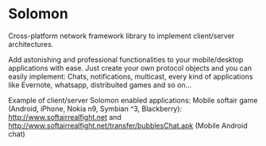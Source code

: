 Solomon
=======

Cross-platform network framework library to implement client/server architectures.

Add astonishing and professional functionalities to your mobile/desktop applications with ease.
Just create your own protocol objects and you can easily implement:
Chats, notifications, multicast, every kind of applications like Evernote, whatsapp, distribuited games and so on...

Example of client/server Solomon enabled applications:
Mobile softair game (Android, iPhone, Nokia n9, Symbian ^3, Blackberry): http://www.softairrealfight.net
and http://www.softairrealfight.net/transfer/bubblesChat.apk (Mobile Android chat)



